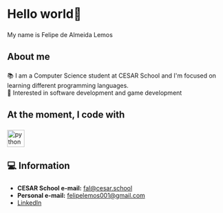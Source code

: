 <h1 align="left">Hello world👋</h1>

###

<p align="left">My name is Felipe de Almeida Lemos</p>

###

<h2 align="left">About me</h2>

###

<p align="left">
📚 I am a Computer Science student at CESAR School and I'm focused on learning different programming languages.<br>
🎯 Interested in software development and game development
</p>

###

<h2 align="left">At the moment, I code with</h2>

###

<div align="left">
  <img src="https://cdn.jsdelivr.net/gh/devicons/devicon/icons/python/python-original.svg" height="40" alt="python logo"  />
</div>

###

<h2 align="left">💻 Information</h2>

###

<ul align="left">
  <li><strong>CESAR School e-mail:</strong> <a href="mailto:fal@cesar.school">fal@cesar.school</a></li>
  <li><strong>Personal e-mail:</strong> <a href="mailto:felipelemos001@gmail.com">felipelemos001@gmail.com</a></li>
  <li><strong></strong> <a href="https://www.linkedin.com/in/felipelemos001" target="_blank">LinkedIn</a></li>
</ul>
